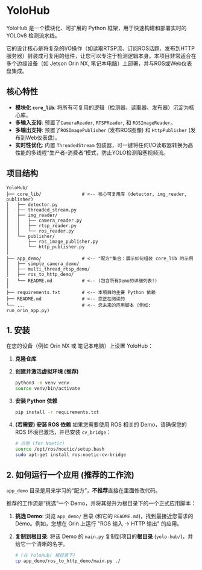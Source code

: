 # YoloHub

YoloHub 是一个模块化、可扩展的 Python 框架，用于快速构建和部署实时的 YOLOv8 检测流水线。

它的设计核心是将复杂的I/O操作（如读取RTSP流、订阅ROS话题、发布到HTTP服务器）封装成可复用的组件，让您可以专注于检测逻辑本身。本项目非常适合在多个边缘设备（如 Jetson Orin NX, 笔记本电脑）上部署，并与ROS或Web仪表盘集成。

## 核心特性

* **模块化 `core_lib`**: 将所有可复用的逻辑（检测器、读取器、发布器）沉淀为核心库。
* **多输入支持**: 预置了`CameraReader`, `RTSPReader`, 和 `ROSImageReader`。
* **多输出支持**: 预置了`ROSImagePublisher` (发布ROS图像) 和 `HttpPublisher` (发布到Web仪表盘)。
* **实时性优化**: 内置 `ThreadedStream` 包装器，可一键将任何I/O读取器转换为高性能的多线程“生产者-消费者”模式，防止YOLO检测阻塞视频流。

## 项目结构

```
YoloHub/
├── core_lib/               # <-- 核心可复用库 (detector, img_reader, publisher)
│   ├── detector.py
│   ├── threaded_stream.py
│   ├── img_reader/
│   │   ├── camera_reader.py
│   │   ├── rtsp_reader.py
│   │   └── ros_reader.py
│   └── publisher/
│       ├── ros_image_publisher.py
│       └── http_publisher.py
│
├── app_demo/               # <-- "配方"集合：展示如何组装 core_lib 的示例
│   ├── simple_camera_demo/
│   ├── multi_thread_rtsp_demo/
│   ├── ros_to_http_demo/
│   └── README.md           # <-- (包含所有Demo的详细列表!)
│
├── requirements.txt        # <-- 本项目的主要 Python 依赖
├── README.md               # <-- 您正在阅读的
└── ...                     # <-- 您未来的应用脚本 (例如: run_orin_app.py)
```

## 1. 安装

在您的设备（例如 Orin NX 或 笔记本电脑）上设置 YoloHub：

1.  **克隆仓库**

2.  **创建并激活虚拟环境 (推荐)**
    ```bash
    python3 -m venv venv
    source venv/bin/activate
    ```

3.  **安装 Python 依赖**
    ```bash
    pip install -r requirements.txt
    ```

4.  **(若需要) 安装 ROS 依赖**
    如果您需要使用 ROS 相关的 Demo，请确保您的 ROS 环境已激活，并已安装 `cv_bridge`：
    ```bash
    # 示例 (for Noetic)
    source /opt/ros/noetic/setup.bash
    sudo apt-get install ros-noetic-cv-bridge
    ```

## 2. 如何运行一个应用 (推荐的工作流)

`app_demo` 目录是用来学习的“配方”，**不推荐**直接在里面修改代码。

推荐的工作流是“挑选”一个 Demo，并将其提升为根目录下的一个正式应用脚本：

1.  **挑选 Demo**:
    浏览 `app_demo/` 目录 (和它的 `README.md`)，找到最接近您需求的 Demo。例如，您想在 Orin 上运行 "ROS 输入 -> HTTP 输出" 的应用。

2.  **复制到根目录**:
    将该 Demo 的 `main.py` 复制到项目的**根目录** (`yolo-hub/`)，并给它一个清晰的名字。
    ```bash
    # (在 YoloHub/ 根目录下)
    cp app_demo/ros_to_http_demo/main.py ./
